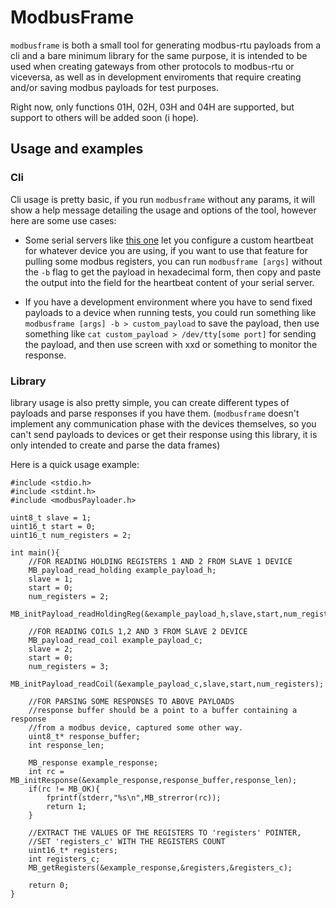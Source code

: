 # **ModbusFrame**

`modbusframe` is both a small tool for generating modbus-rtu payloads from a cli
and a bare minimum library for the same purpose, it is intended to be used when
creating gateways from other protocols to modbus-rtu or viceversa, as well as in 
development enviroments that require creating and/or saving modbus payloads for test
purposes.

Right now, only functions 01H, 02H, 03H and 04H are supported, but support to others will be added soon (i hope).

## Usage and examples
### **Cli**
Cli usage is pretty basic, if you run `modbusframe` without any params, it will
show a help message detailing the usage and options of the tool, however here are
some use cases:

* Some serial servers like [this one](https://www.waveshare.com/rs232-485-to-wifi-eth-b.htm)
let you configure a custom heartbeat for whatever device you are using, if
you want to use that feature for pulling some modbus registers, you can run
`modbusframe [args]` without the `-b` flag to get the payload in hexadecimal form,
then copy and paste the output into the field for the heartbeat content of your serial
server.

* If you have a development environment where you have to send fixed payloads
to a device when running tests, you could run something like 
`modbusframe [args] -b > custom_payload` to save the payload, then use
something like `cat custom_payload > /dev/tty[some port]` for sending the
payload, and then use screen with xxd or something to monitor the response.

### **Library**
library usage is also pretty simple, you can create different types of payloads and parse
responses if you have them. (`modbusframe` doesn't implement any communication phase with
the devices themselves, so you can't send payloads to devices or get their response using
this library, it is only intended to create and parse the data frames)

Here is a quick usage example:
````
#include <stdio.h>
#include <stdint.h>
#include <modbusPayloader.h>

uint8_t slave = 1;
uint16_t start = 0;
uint16_t num_registers = 2;

int main(){
    //FOR READING HOLDING REGISTERS 1 AND 2 FROM SLAVE 1 DEVICE
    MB_payload_read_holding example_payload_h;
    slave = 1;
    start = 0;
    num_registers = 2;
    MB_initPayload_readHoldingReg(&example_payload_h,slave,start,num_registers);

    //FOR READING COILS 1,2 AND 3 FROM SLAVE 2 DEVICE
    MB_payload_read_coil example_payload_c;
    slave = 2;
    start = 0;
    num_registers = 3;
    MB_initPayload_readCoil(&example_payload_c,slave,start,num_registers);

    //FOR PARSING SOME RESPONSES TO ABOVE PAYLOADS
    //response buffer should be a point to a buffer containing a response
    //from a modbus device, captured some other way.
    uint8_t* response_buffer;
    int response_len;

    MB_response example_response;
    int rc = MB_initResponse(&example_response,response_buffer,response_len);
    if(rc != MB_OK){
        fprintf(stderr,"%s\n",MB_strerror(rc));    
        return 1;
    }

    //EXTRACT THE VALUES OF THE REGISTERS TO 'registers' POINTER,
    //SET 'registers_c' WITH THE REGISTERS COUNT
    uint16_t* registers;
    int registers_c;
    MB_getRegisters(&example_response,&registers,&registers_c);
    
    return 0;
}
````
